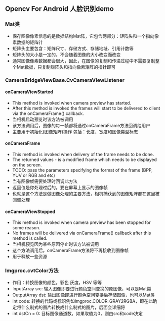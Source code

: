 ## Opencv For Android 人脸识别demo
### Mat类
- 保存图像像素信息的是数据结构Mat阵，它包含两部分：矩阵头和一个指向像素数据的矩阵针
- 矩阵头主要包含：矩阵尺寸、存储方式、存储地址、引用计数等
- 矩阵头的大小是一定的，不会随着图像的大小改变而改变
- 通常图像像素数据都会很大，因此，在图像的复制和传递过程中不需要复制整个Mat数据，只复制矩阵头和指向像素矩阵的指针即可
### CameraBridgeViewBase.CvCameraViewListener
#### onCameraViewStarted
- This method is invoked when camera preview has started.
- After this method is invoked the frames will start to be delivered to client via the onCameraFrame() callback.
- 当相机启动预览时该方法被调用
- 该方法调用后，图像的每一帧都将通过onCameraFrame方法回调给用户
- 主要用于初始化(图像矩阵)操作 包括：长度、宽度和图像类型标志
#### onCameraFrame
- This method is invoked when delivery of the frame needs to be done.
- The returned values - is a modified frame which needs to be displayed on the screen.
- TODO: pass the parameters specifying the format of the frame (BPP, YUV or RGB and etc)
- 当有图像帧需要处理时回调此方法
- 返回值是你处理过后的，要在屏幕上显示的图像帧
- 也就是这个方法是做图像处理的主要方法，相机捕获到的图像矩阵都在这里被回调处理
#### onCameraViewStopped
- This method is invoked when camera preview has been stopped for some reason.
- No frames will be delivered via onCameraFrame() callback after this method is called.
- 当相机预览因为某些原因停止时该方法被调用
- 这个方法调用后，onCameraFrame方法将不再接收到图像帧
- 用于释放一些资源
### Imgproc.cvtColor方法
- 作用：转换图像的颜色，彩色 灰度，HSV 等等
- InputArray src: 输入图像即要进行颜色空间变换的原图像，可以是Mat类
- OutputArray dst: 输出图像即进行颜色空间变换后存储图像，也可以Mat类
- int code: 转换的代码或标识例如Imgproc.COLOR_GRAY2RGBA，即在此确定将什么制式的图片转换成什么制式的图片，后面会详细将
- int dstCn = 0: 目标图像通道数，如果取值为0，则由src和code决定